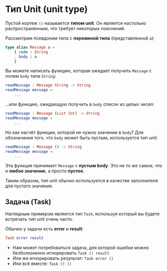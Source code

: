 # Тип Unit (unit type)

Пустой кортеж `()` называется __типом unit__. Он является настолько распространённым, что требует некоторых пояснений.

Рассмотрим псевдоним типа с __перемнной типа__ (представленной `a`):

```elm
type alias Message a =
    { code : String
    , body : a
    }
```

Вы можете написать функцию, которая ожидает получить `Message` с полем `body` типа `String`:

```elm
readMessage : Message String -> String
readMessage message =
    ...
```

...или функцию, ожидающую получить в `body` список из целых чисел:

```elm
readMessage : Message (List Int) -> String
readMessage message =
    ...
```

Но как насчёт функции, которой не нужно значение в `body`? Для обозначения того, что `body` может быть пустым, используется тип unit:

```elm
readMessage : Message () -> String
readMessage message =
    ...
```

Эта функция принимает `Message` с __пустым body__. Это не то же самое, что и __любое значение__, а просто __пустое__. 

Таким образом, тип unit обычно используется в качестве заполнителя для пустого значения.

## Задача (Task)

Наглядным примером является тип `Task`, используя который вы будете встречать тип unit очень часто.

Обычно у задачи есть __error__ и __result__:

```elm
Task error result
```

- Нам может потребоваться задача, для которой ошибки можно безболезненно игнорировать `Task () result`
- Или же игнорировать результат: `Task error ()`
- Или всё вместе: `Task () ()`
